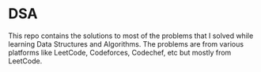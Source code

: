 # DSA

This repo contains the solutions to most of the problems that I solved while learning Data Structures and Algorithms. The problems are from various platforms like LeetCode, Codeforces, Codechef, etc but mostly from LeetCode.
